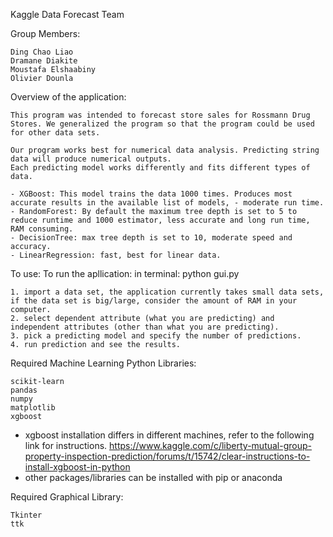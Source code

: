 Kaggle Data Forecast Team

Group Members:

	Ding Chao Liao
	Dramane Diakite
  	Moustafa Elshaabiny
  	Olivier Dounla

Overview of the application:

	This program was intended to forecast store sales for Rossmann Drug Stores. We generalized the program so that the program could be used for other data sets.

	Our program works best for numerical data analysis. Predicting string data will produce numerical outputs.
	Each predicting model works differently and fits different types of data.

	- XGBoost: This model trains the data 1000 times. Produces most accurate results in the available list of models, - moderate run time.
	- RandomForest: By default the maximum tree depth is set to 5 to reduce runtime and 1000 estimator, less accurate and long run time, RAM consuming.
	- DecisionTree: max tree depth is set to 10, moderate speed and accuracy.
	- LinearRegression: fast, best for linear data.


To use:
	To run the apllication:
	 in terminal:
	 			python gui.py

	1. import a data set, the application currently takes small data sets, if the data set is big/large, consider the amount of RAM in your computer.
	2. select dependent attribute (what you are predicting) and independent attributes (other than what you are predicting).
	3. pick a predicting model and specify the number of predictions.
	4. run prediction and see the results.


Required Machine Learning Python Libraries:

	scikit-learn
	pandas
	numpy
	matplotlib
	xgboost

 * xgboost installation differs in different machines, refer to the following link for instructions. https://www.kaggle.com/c/liberty-mutual-group-property-inspection-prediction/forums/t/15742/clear-instructions-to-install-xgboost-in-python
 * other packages/libraries can be installed with pip or anaconda

Required Graphical Library:

	Tkinter
	ttk
